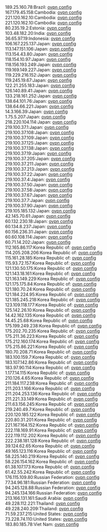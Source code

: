 189.25.160.78:Brazil: [ovpn config](vpn/189_25_160_78.ovpn)  
167.179.45.158:Cambodia: [ovpn config](vpn/167_179_45_158.ovpn)  
221.120.162.10:Cambodia: [ovpn config](vpn/221_120_162_10.ovpn)  
221.120.162.10:Cambodia: [ovpn config](vpn/221_120_162_10.ovpn)  
80.235.19.2:Estonia: [ovpn config](vpn/80_235_19_2.ovpn)  
103.48.182.20:India: [ovpn config](vpn/103_48_182_20.ovpn)  
36.65.97.19:Indonesia: [ovpn config](vpn/36_65_97_19.ovpn)  
106.167.225.137:Japan: [ovpn config](vpn/106_167_225_137.ovpn)  
113.147.151.106:Japan: [ovpn config](vpn/113_147_151_106.ovpn)  
113.154.43.80:Japan: [ovpn config](vpn/113_154_43_80.ovpn)  
118.154.10.97:Japan: [ovpn config](vpn/118_154_10_97.ovpn)  
118.156.193.249:Japan: [ovpn config](vpn/118_156_193_249.ovpn)  
119.169.149.227:Japan: [ovpn config](vpn/119_169_149_227.ovpn)  
119.229.216.152:Japan: [ovpn config](vpn/119_229_216_152.ovpn)  
119.245.19.67:Japan: [ovpn config](vpn/119_245_19_67.ovpn)  
122.21.255.183:Japan: [ovpn config](vpn/122_21_255_183.ovpn)  
126.140.89.41:Japan: [ovpn config](vpn/126_140_89_41.ovpn)  
133.218.161.252:Japan: [ovpn config](vpn/133_218_161_252.ovpn)  
138.64.101.76:Japan: [ovpn config](vpn/138_64_101_76.ovpn)  
138.64.66.221:Japan: [ovpn config](vpn/138_64_66_221.ovpn)  
14.3.166.39:Japan: [ovpn config](vpn/14_3_166_39.ovpn)  
1.75.5.207:Japan: [ovpn config](vpn/1_75_5_207.ovpn)  
218.220.104.114:Japan: [ovpn config](vpn/218_220_104_114.ovpn)  
219.100.37.1:Japan: [ovpn config](vpn/219_100_37_1.ovpn)  
219.100.37.108:Japan: [ovpn config](vpn/219_100_37_108.ovpn)  
219.100.37.109:Japan: [ovpn config](vpn/219_100_37_109.ovpn)  
219.100.37.125:Japan: [ovpn config](vpn/219_100_37_125.ovpn)  
219.100.37.138:Japan: [ovpn config](vpn/219_100_37_138.ovpn)  
219.100.37.19:Japan: [ovpn config](vpn/219_100_37_19.ovpn)  
219.100.37.205:Japan: [ovpn config](vpn/219_100_37_205.ovpn)  
219.100.37.211:Japan: [ovpn config](vpn/219_100_37_211.ovpn)  
219.100.37.213:Japan: [ovpn config](vpn/219_100_37_213.ovpn)  
219.100.37.22:Japan: [ovpn config](vpn/219_100_37_22.ovpn)  
219.100.37.4:Japan: [ovpn config](vpn/219_100_37_4.ovpn)  
219.100.37.50:Japan: [ovpn config](vpn/219_100_37_50.ovpn)  
219.100.37.58:Japan: [ovpn config](vpn/219_100_37_58.ovpn)  
219.100.37.67:Japan: [ovpn config](vpn/219_100_37_67.ovpn)  
219.100.37.7:Japan: [ovpn config](vpn/219_100_37_7.ovpn)  
219.100.37.90:Japan: [ovpn config](vpn/219_100_37_90.ovpn)  
219.105.185.132:Japan: [ovpn config](vpn/219_105_185_132.ovpn)  
42.145.70.61:Japan: [ovpn config](vpn/42_145_70_61.ovpn)  
60.132.230.18:Japan: [ovpn config](vpn/60_132_230_18.ovpn)  
60.134.8.237:Japan: [ovpn config](vpn/60_134_8_237.ovpn)  
60.156.236.31:Japan: [ovpn config](vpn/60_156_236_31.ovpn)  
60.60.108.114:Japan: [ovpn config](vpn/60_60_108_114.ovpn)  
60.71.14.202:Japan: [ovpn config](vpn/60_71_14_202.ovpn)  
112.165.86.117:Korea Republic of: [ovpn config](vpn/112_165_86_117.ovpn)  
114.205.208.206:Korea Republic of: [ovpn config](vpn/114_205_208_206.ovpn)  
115.161.28.185:Korea Republic of: [ovpn config](vpn/115_161_28_185.ovpn)  
115.93.72.157:Korea Republic of: [ovpn config](vpn/115_93_72_157.ovpn)  
121.130.50.175:Korea Republic of: [ovpn config](vpn/121_130_50_175.ovpn)  
121.143.18.161:Korea Republic of: [ovpn config](vpn/121_143_18_161.ovpn)  
121.163.149.229:Korea Republic of: [ovpn config](vpn/121_163_149_229.ovpn)  
121.175.175.84:Korea Republic of: [ovpn config](vpn/121_175_175_84.ovpn)  
121.180.70.24:Korea Republic of: [ovpn config](vpn/121_180_70_24.ovpn)  
121.184.224.95:Korea Republic of: [ovpn config](vpn/121_184_224_95.ovpn)  
121.185.245.218:Korea Republic of: [ovpn config](vpn/121_185_245_218.ovpn)  
123.109.118.177:Korea Republic of: [ovpn config](vpn/123_109_118_177.ovpn)  
125.142.26.10:Korea Republic of: [ovpn config](vpn/125_142_26_10.ovpn)  
14.42.162.135:Korea Republic of: [ovpn config](vpn/14_42_162_135.ovpn)  
14.45.25.68:Korea Republic of: [ovpn config](vpn/14_45_25_68.ovpn)  
175.199.249.238:Korea Republic of: [ovpn config](vpn/175_199_249_238.ovpn)  
175.202.70.235:Korea Republic of: [ovpn config](vpn/175_202_70_235.ovpn)  
175.211.36.223:Korea Republic of: [ovpn config](vpn/175_211_36_223.ovpn)  
175.212.160.174:Korea Republic of: [ovpn config](vpn/175_212_160_174.ovpn)  
175.215.86.221:Korea Republic of: [ovpn config](vpn/175_215_86_221.ovpn)  
180.70.208.71:Korea Republic of: [ovpn config](vpn/180_70_208_71.ovpn)  
183.100.159.7:Korea Republic of: [ovpn config](vpn/183_100_159_7.ovpn)  
183.107.142.86:Korea Republic of: [ovpn config](vpn/183_107_142_86.ovpn)  
183.97.90.114:Korea Republic of: [ovpn config](vpn/183_97_90_114.ovpn)  
1.177.14.115:Korea Republic of: [ovpn config](vpn/1_177_14_115.ovpn)  
210.126.4.65:Korea Republic of: [ovpn config](vpn/210_126_4_65.ovpn)  
211.184.117.238:Korea Republic of: [ovpn config](vpn/211_184_117_238.ovpn)  
211.203.1.166:Korea Republic of: [ovpn config](vpn/211_203_1_166.ovpn)  
211.204.253.136:Korea Republic of: [ovpn config](vpn/211_204_253_136.ovpn)  
211.221.33.149:Korea Republic of: [ovpn config](vpn/211_221_33_149.ovpn)  
211.63.156.245:Korea Republic of: [ovpn config](vpn/211_63_156_245.ovpn)  
219.240.49.7:Korea Republic of: [ovpn config](vpn/219_240_49_7.ovpn)  
220.120.185.122:Korea Republic of: [ovpn config](vpn/220_120_185_122.ovpn)  
220.80.31.201:Korea Republic of: [ovpn config](vpn/220_80_31_201.ovpn)  
221.167.164.152:Korea Republic of: [ovpn config](vpn/221_167_164_152.ovpn)  
222.118.169.91:Korea Republic of: [ovpn config](vpn/222_118_169_91.ovpn)  
222.119.112.202:Korea Republic of: [ovpn config](vpn/222_119_112_202.ovpn)  
222.238.181.128:Korea Republic of: [ovpn config](vpn/222_238_181_128.ovpn)  
39.124.62.65:Korea Republic of: [ovpn config](vpn/39_124_62_65.ovpn)  
49.165.123.116:Korea Republic of: [ovpn config](vpn/49_165_123_116.ovpn)  
58.225.140.219:Korea Republic of: [ovpn config](vpn/58_225_140_219.ovpn)  
58.226.154.162:Korea Republic of: [ovpn config](vpn/58_226_154_162.ovpn)  
61.38.107.173:Korea Republic of: [ovpn config](vpn/61_38_107_173.ovpn)  
61.42.55.242:Korea Republic of: [ovpn config](vpn/61_42_55_242.ovpn)  
176.115.109.80:Russian Federation: [ovpn config](vpn/176_115_109_80.ovpn)  
77.34.96.181:Russian Federation: [ovpn config](vpn/77_34_96_181.ovpn)  
94.245.128.88:Russian Federation: [ovpn config](vpn/94_245_128_88.ovpn)  
94.245.134.166:Russian Federation: [ovpn config](vpn/94_245_134_166.ovpn)  
213.166.131.161:Saudi Arabia: [ovpn config](vpn/213_166_131_161.ovpn)  
49.228.112.221:Thailand: [ovpn config](vpn/49_228_112_221.ovpn)  
49.228.240.209:Thailand: [ovpn config](vpn/49_228_240_209.ovpn)  
71.59.237.215:United States: [ovpn config](vpn/71_59_237_215.ovpn)  
73.228.74.110:United States: [ovpn config](vpn/73_228_74_110.ovpn)  
183.80.185.78:Viet Nam: [ovpn config](vpn/183_80_185_78.ovpn)  
